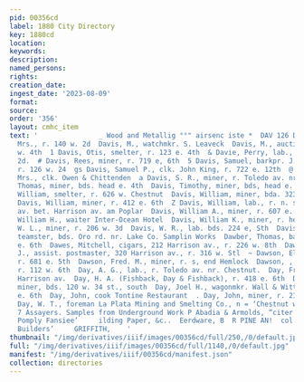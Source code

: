 ```yaml
---
pid: 00356cd
label: 1880 City Directory
key: 1880cd
location: 
keywords: 
description: 
named_persons: 
rights: 
creation_date: 
ingest_date: '2023-08-09'
format: 
source: 
order: '356'
layout: cmhc_item
text: '               _ Wood and Metallig °°" airsenc iste *  DAV 126 DAY  is, Mary
  Mrs., r. 140 w. 2d  Davis, M., watchmkr. S. Leaveck  Davis, M., auctioneer, r. 140
  w. 4th  1 Davis, Otis, smelter, r. 123 e. 4th  & Davie, Perry, lab., bds., 504 w.
  2d.  # Davis, Rees, miner, r. 719 e, 6th  5 Davis, Samuel, barkpr. J. McDaniels,
  r. 126 w. 24  gs Davis, Samuel P., clk. John King, r. 722 e. 12th  @ Davis, 8. M.
  Mrs., clk. Owen & Chittenden  a Davis, S. R., miner, r. Toledo av. nr. Chestnut  Davis,
  Thomas, miner, bds. head e. 4th  Davis, Timothy, miner, bds, head e. 4th  Davis,
  William, smelter, r. 626 w. Chestnut  Davis, William, miner, bda. 323 6. 6th  i
  Davis, William, miner, r. 412 e. 6th  Z Davis, William, lab., r. n. s. St. Louis
  av. bet. Harrison av. am Poplar  Davis, William A., miner, r. 607 e. 8th  Davis,
  William H., waiter Inter-Ocean Hotel  Davis, William K., miner, r. head e. 4th  Davis,
  W. L., miner, r. 206 w. 3d  Davis, W. R., lab. bds. 224 e, Sth  Davison, Robert,
  teamster, bds. Oro rd. nr. Lake Co. Samplin Works  Dawber, Thomas, baker, r. 712
  e. 6th  Dawes, Mitchell, cigars, 212 Harrison av., r. 226 w. 8th  Dawson, Elbridge
  J., assist. postmaster, 320 Harrison av., r. 316 w. Stl  ~ Dawson, Ellis, lab.,
  r. 681 e. 5th  Dawson, Fred. M., miner, r. s, end Hemlock  Dawson, , carpenter,
  r. 112 w. 6th  Day, A. G., lab., r. Toledo av. nr. Chestnut.  Day, Frank, bds. 817
  Harrison av.  Day, H. A. (Fishback, Day & Fishback), r. 418 e. 6th  Day, James L.,
  miner, bds. 120 w. 34 st., south  Day, Joel H., wagonmkr. Wall & Witter, r. 223
  e. 6th  Day, John, cook Tontine Restaurant  . Day, John, miner, r. 210 e. 6th A
  Day, W. T., foreman La Plata Mining and Smelting Co., n = ‘Chestnut w. of city limits  .
  7 Assayers. Samples from Underground Work P Abadia & Armolds, “citer iratesn inter
  Pomply Fansiee’     ilding Paper, &c..  Eerdware, B  R PINE AN!  col  Dealer in
  Builders’     GRIFFITH,    '
thumbnail: "/img/derivatives/iiif/images/00356cd/full/250,/0/default.jpg"
full: "/img/derivatives/iiif/images/00356cd/full/1140,/0/default.jpg"
manifest: "/img/derivatives/iiif/00356cd/manifest.json"
collection: directories
---
```

